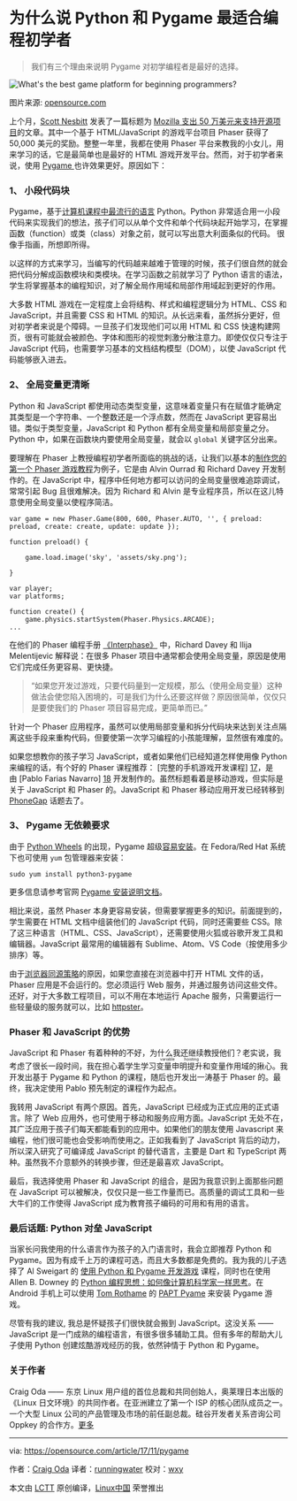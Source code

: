 为什么说 Python 和 Pygame 最适合编程初学者
============================================================

> 我们有三个理由来说明 Pygame 对初学编程者是最好的选择。

![What's the best game platform for beginning programmers?](https://opensource.com/sites/default/files/styles/image-full-size/public/lead-images/code_development_programming.png?itok=M_QDcgz5 "What's the best game platform for beginning programmers?")

图片来源: [opensource.com](https://opensource.com)

上个月，[Scott Nesbitt][10] 发表了一篇标题为 [Mozilla 支出 50 万美元来支持开源项目][11]的文章。其中一个基于 HTML/JavaScript 的游戏平台项目  Phaser 获得了 50,000 美元的奖励。整整一年里，我都在使用 Phaser 平台来教我的小女儿，用来学习的话，它是最简单也是最好的 HTML 游戏开发平台。然而，对于初学者来说，使用 [Pygame ][13]也许效果更好。原因如下：

### 1、 小段代码块

Pygame，基于[计算机课程中最流行的语言][14]  Python。Python 非常适合用一小段代码来实现我们的想法，孩子们可以从单个文件和单个代码块起开始学习，在掌握函数（function）或类（class）对象之前，就可以写出意大利面条似的代码。 很像手指画，所想即所得。

以这样的方式来学习，当编写的代码越来越难于管理的时候，孩子们很自然的就会把代码分解成函数模块和类模块。在学习函数之前就学习了 Python 语言的语法，学生将掌握基本的编程知识，对了解全局作用域和局部作用域起到更好的作用。

大多数 HTML 游戏在一定程度上会将结构、样式和编程逻辑分为 HTML、CSS 和 JavaScript，并且需要 CSS 和 HTML 的知识。从长远来看，虽然拆分更好，但对初学者来说是个障碍。一旦孩子们发现他们可以用 HTML 和 CSS 快速构建网页，很有可能就会被颜色、字体和图形的视觉刺激分散注意力。即使仅仅只专注于 JavaScript 代码，也需要学习基本的文档结构模型（DOM），以使 JavaScript 代码能够嵌入进去。

### 2、 全局变量更清晰

Python 和 JavaScript 都使用动态类型变量，这意味着变量只有在赋值才能确定其类型是一个字符串、一个整数还是一个浮点数，然而在 JavaScript 更容易出错。类似于类型变量，JavaScript 和 Python 都有全局变量和局部变量之分。Python 中，如果在函数块内要使用全局变量，就会以 `global` 关键字区分出来。

要理解在 Phaser 上教授编程初学者所面临的挑战的话，让我们以基本的[制作您的第一个 Phaser 游戏教程][15]为例子，它是由 Alvin Ourrad 和 Richard Davey 开发制作的。在 JavaScript 中，程序中任何地方都可以访问的全局变量很难追踪调试，常常引起 Bug 且很难解决。因为 Richard 和 Alvin 是专业程序员，所以在这儿特意使用全局变量以使程序简洁。

```
var game = new Phaser.Game(800, 600, Phaser.AUTO, '', { preload: preload, create: create, update: update });

function preload() {

    game.load.image('sky', 'assets/sky.png');

}

var player;
var platforms;

function create() {
    game.physics.startSystem(Phaser.Physics.ARCADE);
...
```

在他们的 Phaser 编程手册 [《Interphase》][16] 中，Richard Davey 和 Ilija Melentijevic 解释说：在很多 Phaser 项目中通常都会使用全局变量，原因是使用它们完成任务更容易、更快捷。

> “如果您开发过游戏，只要代码量到一定规模，那么（使用全局变量）这种做法会使您陷入困境的，可是我们为什么还要这样做？原因很简单，仅仅只是要使我们的 Phaser 项目容易完成，更简单而已。”

针对一个 Phaser 应用程序，虽然可以使用局部变量和拆分代码块来达到关注点隔离这些手段来重构代码，但要使第一次学习编程的小孩能理解，显然很有难度的。

如果您想教你的孩子学习 JavaScript，或者如果他们已经知道怎样使用像 Python 来编程的话，有个好的 Phaser 课程推荐： [完整的手机游戏开发课程] [17]，是由 [Pablo Farias Navarro] [18] 开发制作的。虽然标题看着是移动游戏，但实际是关于 JavaScript 和 Phaser 的。JavaScript 和 Phaser 移动应用开发已经转移到 [PhoneGap][19] 话题去了。

### 3、 Pygame 无依赖要求

由于 [Python Wheels][20] 的出现，Pygame 超级[容易安装][21]。在 Fedora/Red Hat 系统下也可使用 `yum` 包管理器来安装：

```
sudo yum install python3-pygame
```

更多信息请参考官网 [Pygame 安装说明文档][22]。

相比来说，虽然 Phaser 本身更容易安装，但需要掌握更多的知识。前面提到的，学生需要在 HTML 文档中组装他们的 JavaScript 代码，同时还需要些 CSS。除了这三种语言（HTML、CSS、JavaScript），还需要使用火狐或谷歌开发工具和编辑器。JavaScript 最常用的编辑器有 Sublime、Atom、VS Code（按使用多少排序）等。

由于[浏览器同源策略][23]的原因，如果您直接在浏览器中打开 HTML 文件的话，Phaser 应用是不会运行的。您必须运行 Web 服务，并通过服务访问这些文件。还好，对于大多数工程项目，可以不用在本地运行 Apache 服务，只需要运行一些轻量级的服务就可以，比如 [httpster][24]。

### Phaser 和 JavaScript 的优势

JavaScript 和 Phaser 有着种种的不好，为什么我还继续教授他们？老实说，我考虑了很长一段时间，我在担心着学生学习<ruby>变量申明提升<rt>variable hoisting</rt></ruby>和变量作用域的揪心。我开发出基于 Pygame 和 Python 的课程，随后也开发出一涛基于 Phaser 的。最终，我决定使用 Pablo 预先制定的课程作为起点。

我转用 JavaScript 有两个原因。首先，JavaScript 已经成为正式应用的正式语言。除了 Web 应用外，也可使用于移动和服务应用方面。JavaScript 无处不在，其广泛应用于孩子们每天都能看到的应用中。如果他们的朋友使用 Javascript 来编程，他们很可能也会受影响而使用之。正如我看到了 JavaScript 背后的动力，所以深入研究了可编译成 JavaScript 的替代语言，主要是 Dart 和 TypeScript 两种。虽然我不介意额外的转换步骤，但还是最喜欢 JavaScript。

最后，我选择使用 Phaser 和 JavaScript 的组合，是因为我意识到上面那些问题在 JavaScript 可以被解决，仅仅只是一些工作量而已。高质量的调试工具和一些大牛们的工作使得 JavaScript 成为教育孩子编码的可用和有用的语言。

### 最后话题: Python 对垒 JavaScript

当家长问我使用的什么语言作为孩子的入门语言时，我会立即推荐 Python 和 Pygame。因为有成千上万的课程可选，而且大多数都是免费的。我为我的儿子选择了 Al Sweigart 的 [使用 Python 和 Pygame 开发游戏][25] 课程，同时也在使用 Allen B. Downey 的 [Python 编程思想：如何像计算机科学家一样思考][7]。在 Android 手机上可以使用 [Tom Rothame][27] 的 [PAPT Pyame][26] 来安装 Pygame 游戏。

尽管有我的建议, 我总是怀疑孩子们很快就会搬到 JavaScript。这没关系 —— JavaScript 是一门成熟的编程语言，有很多很多辅助工具。但有多年的帮助大儿子使用 Python 创建炫酷游戏经历的我，依然钟情于 Python 和 Pygame。

### 关于作者

Craig Oda —— 东京 Linux 用户组的首位总裁和共同创始人，奥莱理日本出版的《Linux 日文环境》的共同作者。在亚洲建立了第一个 ISP 的核心团队成员之一。一个大型 Linux 公司的产品管理及市场的前任副总裁。硅谷开发者关系咨询公司 Oppkey 的合作方。[更多][8]

--------------------------------------------------------------------------------

via: https://opensource.com/article/17/11/pygame

作者：[Craig Oda][a]
译者：[runningwater](https://github.com/runningwater)
校对：[wxy](https://github.com/wxy)

本文由 [LCTT](https://github.com/LCTT/TranslateProject) 原创编译，[Linux中国](https://linux.cn/) 荣誉推出

[a]:https://opensource.com/users/codetricity
[1]:https://opensource.com/resources/python?intcmp=7016000000127cYAAQ
[2]:https://opensource.com/resources/python/ides?intcmp=7016000000127cYAAQ
[3]:https://opensource.com/resources/python/gui-frameworks?intcmp=7016000000127cYAAQ
[4]:https://opensource.com/tags/python?intcmp=7016000000127cYAAQ
[5]:https://developers.redhat.com/?intcmp=7016000000127cYAAQ
[6]:https://opensource.com/article/17/11/pygame?rate=PV7Af00S0QwicZT2iv8xSjJrmJPdpfK1Kcm7LXxl_Xc
[7]:http://greenteapress.com/thinkpython/html/index.html
[8]:https://opensource.com/users/codetricity
[9]:https://opensource.com/user/46031/feed
[10]:https://opensource.com/users/scottnesbitt
[11]:https://opensource.com/article/17/10/news-october-14
[12]:https://www.patreon.com/photonstorm/posts
[13]:https://www.pygame.org/news
[14]:https://cacm.acm.org/blogs/blog-cacm/176450-python-is-now-the-most-popular-introductory-teaching-language-at-top-u-s-universities/fulltext
[15]:http://phaser.io/tutorials/making-your-first-phaser-game
[16]:https://phaser.io/interphase
[17]:https://academy.zenva.com/product/the-complete-mobile-game-development-course-platinum-edition/
[18]:https://gamedevacademy.org/author/fariazz/
[19]:https://phonegap.com/
[20]:https://pythonwheels.com/
[21]:https://pypi.python.org/pypi/Pygame
[22]:http://www.pygame.org/wiki/GettingStarted#Pygame%20Installation
[23]:https://blog.chromium.org/2008/12/security-in-depth-local-web-pages.html
[24]:https://simbco.github.io/httpster/
[25]:https://inventwithpython.com/makinggames.pdf
[26]:https://github.com/renpytom/rapt-pygame-example
[27]:https://github.com/renpytom
[28]:https://opensource.com/users/codetricity
[29]:https://opensource.com/users/codetricity
[30]:https://opensource.com/users/codetricity
[31]:https://opensource.com/article/17/11/pygame#comments
[32]:https://opensource.com/tags/python
[33]:https://opensource.com/tags/programming
